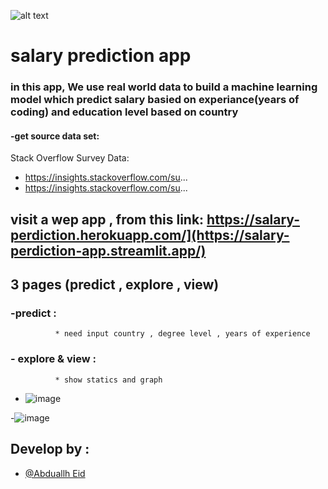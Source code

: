 


  
![alt text](https://techgenies.com/wp-content/uploads/2021/04/the-best-data-science-software-stack-for-projects.jpg)


  
# salary prediction app 


### in this app, We use real world data to build a machine learning model which predict salary basied on experiance(years of coding) and education level based on country 



#### -get source data set: 
 Stack Overflow Survey Data:
* https://insights.stackoverflow.com/su...
* https://insights.stackoverflow.com/su...

##  visit a wep app , from this link: https://salary-perdiction.herokuapp.com/](https://salary-perdiction-app.streamlit.app/)

## 3 pages (predict , explore , view)
### -predict :
              * need input country , degree level , years of experience 
### - explore & view : 
              * show statics and graph 
              
- ![image](https://user-images.githubusercontent.com/81591740/185519649-cc19dce2-fa0f-40a9-9a3a-054d07b58f4e.png)


-![image](https://user-images.githubusercontent.com/81591740/185519379-81819e6b-b59f-4b3c-ae71-3ae66b5c59c0.png)




## Develop by :

- [@Abduallh Eid](https://github.com/abduallheid)

  
